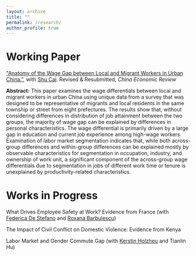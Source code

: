```yaml
---
layout: archive
title: ""
permalink: /research/
author_profile: true
---
```


# Working Paper
["Anatomy of the Wage Gap between Local and Migrant Workers in Urban China."](https://papers.ssrn.com/sol3/papers.cfm?abstract_id=3933758), with [Shu Cai](http://www.caishu.org/). Revised & Resubmitted, _China Economic Review_

**Abstract:** This paper examines the wage differentials between local and migrant workers in urban China using unique data from a survey that was designed to be representative of migrants and local residents in the same township or street from eight prefectures. The results show that, without considering differences in distribution of job attainment between the two groups, the majority of wage gap can be explained by differences in personal characteristics. The wage differential is primarily driven by a large gap in education and current job experience among high-wage workers. Examination of labor market segmentation indicates that, while both across-group differences and within-group differences can be explained mostly by observable characteristics for segmentation in occupation, industry, and ownership of work unit, a significant component of the across-group wage differentials due to segmentation in jobs of different work time or tenure is unexplained by productivity-related characteristics.

# Works in Progress

What Drives Employee Safety at Work? Evidence from France (with [Federica De Stefano](https://www.hec.edu/en/faculty-research/faculty-directory/faculty-member/destefano-federica) and [Roxana Barbulescu](https://www.hec.edu/en/faculty-research/faculty-directory/faculty-member/barbulescu-roxana))

The Impact of Civil Conflict on Domestic Violence: Evidence from Kenya

Labor Market and Gender Commute Gap (with [Kerstin Holzheu](https://www.sciencespo.fr/department-economics/researcher/kerstin-holzheu.html) and Tianlin Hu)

